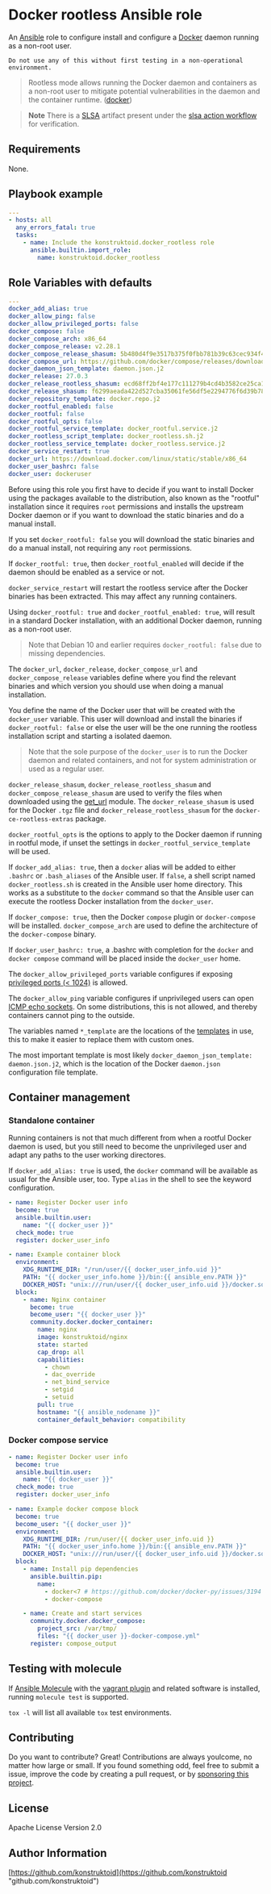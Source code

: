 # Docker rootless Ansible role

An [Ansible](https://www.ansible.com/) role to configure install and configure
a [Docker](https://www.docker.com/) daemon running as a non-root user.

```shell
Do not use any of this without first testing in a non-operational environment.
```

> Rootless mode allows running the Docker daemon and containers as a non-root
user to mitigate potential vulnerabilities in the daemon and the container
runtime. ([docker](https://docs.docker.com/engine/security/rootless/))

> **Note**
> There is a [SLSA](https://slsa.dev/) artifact present under the
> [slsa action workflow](https://github.com/konstruktoid/ansible-role-docker-rootless/actions/workflows/slsa.yml)
> for verification.

## Requirements

None.

## Playbook example

```yaml
---
- hosts: all
  any_errors_fatal: true
  tasks:
    - name: Include the konstruktoid.docker_rootless role
      ansible.builtin.import_role:
        name: konstruktoid.docker_rootless
```

## Role Variables with defaults

```yaml
---
docker_add_alias: true
docker_allow_ping: false
docker_allow_privileged_ports: false
docker_compose: false
docker_compose_arch: x86_64
docker_compose_release: v2.28.1
docker_compose_release_shasum: 5b480d4f9e3517b375f0fbb781b39c63cec934f44b13c43b8f1d0f22bf6de8c3
docker_compose_url: https://github.com/docker/compose/releases/download
docker_daemon_json_template: daemon.json.j2
docker_release: 27.0.3
docker_release_rootless_shasum: ecd68ff2bf4e177c111279b4cd4b3582ce25ca1abf1965575a8ab8afae4298af
docker_release_shasum: f6299aeada422d527cba35061fe56df5e2294776f6d39b7830d699335054b1e6
docker_repository_template: docker.repo.j2
docker_rootful_enabled: false
docker_rootful: false
docker_rootful_opts: false
docker_rootful_service_template: docker_rootful.service.j2
docker_rootless_script_template: docker_rootless.sh.j2
docker_rootless_service_template: docker_rootless.service.j2
docker_service_restart: true
docker_url: https://download.docker.com/linux/static/stable/x86_64
docker_user_bashrc: false
docker_user: dockeruser
```

Before using this role you first have to decide if you want to install Docker
using the packages available to the distribution, also known as the "rootful"
installation since it requires `root` permissions and installs the upstream
Docker daemon or if you want to download the static binaries and do a manual
install.

If you set `docker_rootful: false` you will download the static binaries and do
a manual install, not requiring any `root` permissions.

If `docker_rootful: true`, then `docker_rootful_enabled` will decide if the
daemon should be enabled as a service or not.

`docker_service_restart` will restart the rootless service after the Docker
binaries has been extracted. This may affect any running containers.

Using `docker_rootful: true` and `docker_rootful_enabled: true`, will result in
a standard Docker installation, with an additional Docker daemon, running as a
non-root user.

> Note that Debian 10 and earlier requires `docker_rootful: false` due to missing
dependencies.

The `docker_url`, `docker_release`, `docker_compose_url` and `docker_compose_release`
variables define where you find the relevant binaries and which version you
should use when doing a manual installation.

You define the name of the Docker user that will be created with the
`docker_user` variable. This user will download and install the binaries if
`docker_rootful: false` or else the user will be the one running the
rootless installation script and starting a isolated daemon.

> Note that the sole purpose of the `docker_user` is to run the Docker
daemon and related containers, and not for system administration or used as a
regular user.

`docker_release_shasum`, `docker_release_rootless_shasum` and
`docker_compose_release_shasum` are used to verify the files when
downloaded using the [get_url](https://docs.ansible.com/ansible/latest/collections/ansible/builtin/get_url_module.html)
module. The `docker_release_shasum` is used for the Docker `.tgz` file and
`docker_release_rootless_shasum` for the `docker-ce-rootless-extras` package.

`docker_rootful_opts` is the options to apply to the Docker daemon if
running in rootful mode, if unset the settings in
`docker_rootful_service_template` will be used.

If `docker_add_alias: true`, then a `docker` alias will be added to either `.bashrc`
or `.bash_aliases` of the Ansible user. If `false`, a shell script named `docker_rootless.sh` is
created in the Ansible user home directory. This works as a substitute to the
`docker` command so that the Ansible user can execute the rootless Docker installation from the `docker_user`.

If `docker_compose: true`, then the Docker `compose` plugin or `docker-compose`
will be installed. `docker_compose_arch` are used to define the architecture of
the `docker-compose` binary.

If `docker_user_bashrc: true`, a .bashrc with completion for the `docker` and
`docker compose` command will be placed inside the `docker_user` home.

The `docker_allow_privileged_ports` variable configures if exposing
[privileged ports (< 1024)](https://docs.docker.com/engine/security/rootless/#exposing-privileged-ports)
is allowed.

The `docker_allow_ping` variable configures if unprivileged users can open
[ICMP echo sockets](https://docs.docker.com/engine/security/rootless/#routing-ping-packets).
On some distributions, this is not allowed, and thereby containers cannot ping
to the outside.

The variables named `*_template` are the locations of the
[templates](https://docs.ansible.com/ansible/latest/collections/ansible/builtin/template_module.html)
in use, this to make it easier to replace them with custom ones.

The most important template is most likely
`docker_daemon_json_template: daemon.json.j2`, which is the location of the
Docker `daemon.json` configuration file template.

## Container management

### Standalone container

Running containers is not that much different from when a rootful Docker daemon
is used, but you still need to become the unprivileged user and adapt any paths
to the user working directores.

If `docker_add_alias: true` is used, the `docker` command will be
available as usual for the Ansible user, too. Type `alias` in the shell to see the keyword
configuration.

```yaml
- name: Register Docker user info
  become: true
  ansible.builtin.user:
    name: "{{ docker_user }}"
  check_mode: true
  register: docker_user_info

- name: Example container block
  environment:
    XDG_RUNTIME_DIR: "/run/user/{{ docker_user_info.uid }}"
    PATH: "{{ docker_user_info.home }}/bin:{{ ansible_env.PATH }}"
    DOCKER_HOST: "unix:///run/user/{{ docker_user_info.uid }}/docker.sock"
  block:
    - name: Nginx container
      become: true
      become_user: "{{ docker_user }}"
      community.docker.docker_container:
        name: nginx
        image: konstruktoid/nginx
        state: started
        cap_drop: all
        capabilities:
          - chown
          - dac_override
          - net_bind_service
          - setgid
          - setuid
        pull: true
        hostname: "{{ ansible_nodename }}"
        container_default_behavior: compatibility
```

### Docker compose service

```yaml
- name: Register Docker user info
  become: true
  ansible.builtin.user:
    name: "{{ docker_user }}"
  check_mode: true
  register: docker_user_info

- name: Example docker compose block
  become: true
  become_user: "{{ docker_user }}"
  environment:
    XDG_RUNTIME_DIR: /run/user/{{ docker_user_info.uid }}
    PATH: "{{ docker_user_info.home }}/bin:{{ ansible_env.PATH }}"
    DOCKER_HOST: "unix:///run/user/{{ docker_user_info.uid }}/docker.sock"
  block:
    - name: Install pip dependencies
      ansible.builtin.pip:
        name:
          - docker<7 # https://github.com/docker/docker-py/issues/3194
          - docker-compose

    - name: Create and start services
      community.docker.docker_compose:
        project_src: /var/tmp/
        files: "{{ docker_user }}-docker-compose.yml"
      register: compose_output
```

## Testing with molecule

If [Ansible Molecule](https://molecule.readthedocs.io/en/latest/)
with the [vagrant plugin](https://github.com/ansible-community/molecule-plugins)
and related software is installed, running `molecule test` is supported.

`tox -l` will list all available `tox` test environments.

## Contributing

Do you want to contribute? Great! Contributions are always youlcome,
no matter how large or small. If you found something odd, feel free to submit a
issue, improve the code by creating a pull request, or by
[sponsoring this project](https://github.com/sponsors/konstruktoid).

## License

Apache License Version 2.0

## Author Information

[https://github.com/konstruktoid](https://github.com/konstruktoid "github.com/konstruktoid")
